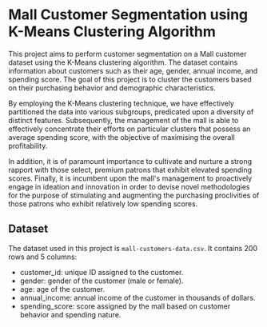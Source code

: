 # Mall Customer Segmentation using K-Means Clustering Algorithm
This project aims to perform customer segmentation on a Mall customer dataset using the K-Means clustering algorithm. The dataset contains information about customers such as their age, gender, annual income, and spending score. The goal of this project is to cluster the customers based on their purchasing behavior and demographic characteristics.

By employing the K-Means clustering technique, we have effectively partitioned the data into various subgroups, predicated upon a diversity of distinct features. Subsequently, the management of the mall is able to effectively concentrate their efforts on particular clusters that possess an average spending score, with the objective of maximising the overall profitability.

In addition, it is of paramount importance to cultivate and nurture a strong rapport with those select, premium patrons that exhibit elevated spending scores. Finally, it is incumbent upon the mall's management to proactively engage in ideation and innovation in order to devise novel methodologies for the purpose of stimulating and augmenting the purchasing proclivities of those patrons who exhibit relatively low spending scores.

## Dataset
The dataset used in this project is `mall-customers-data.csv`. It contains 200 rows and 5 columns:

* customer_id: unique ID assigned to the customer.
* gender: gender of the customer (male or female).
* age: age of the customer.
* annual_income: annual income of the customer in thousands of dollars.
* spending_score: score assigned by the mall based on customer behavior and spending nature.
